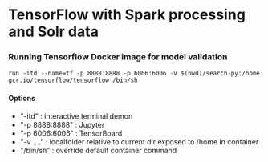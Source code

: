 # TensorFlow with Spark processing and Solr data
### Running Tensorflow Docker image for model validation

`run -itd --name=tf -p 8888:8888 -p 6006:6006 -v $(pwd)/search-py:/home gcr.io/tensorflow/tensorflow /bin/sh`
#### Options
- "-itd" : interactive terminal demon
- "-p 8888:8888" : Jupyter
- "-p 6006:6006" : TensorBoard
- "-v ...." : localfolder relative to current dir exposed to /home in container
- "/bin/sh" : override default container command
